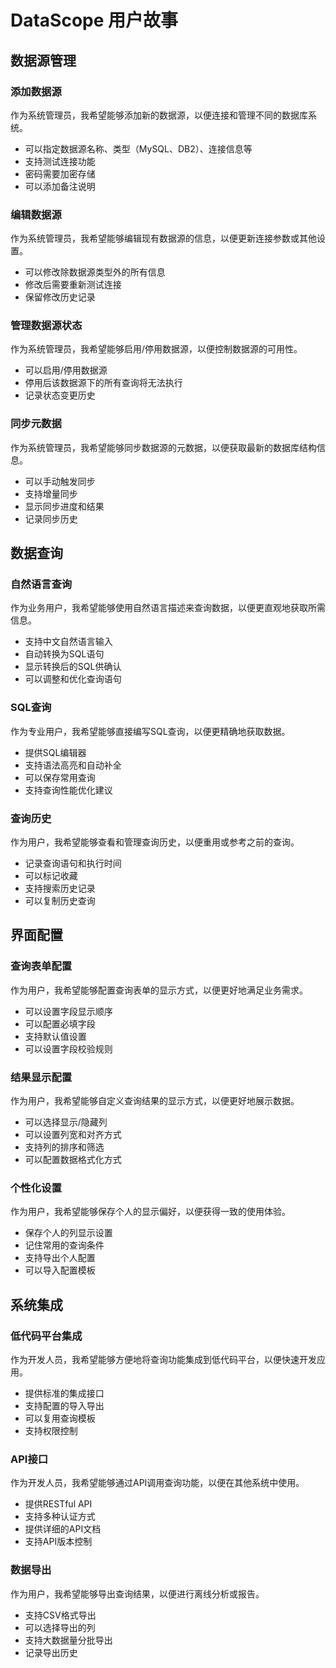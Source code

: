 # DataScope 用户故事

## 数据源管理

### 添加数据源

作为系统管理员，我希望能够添加新的数据源，以便连接和管理不同的数据库系统。

- 可以指定数据源名称、类型（MySQL、DB2）、连接信息等
- 支持测试连接功能
- 密码需要加密存储
- 可以添加备注说明

### 编辑数据源

作为系统管理员，我希望能够编辑现有数据源的信息，以便更新连接参数或其他设置。

- 可以修改除数据源类型外的所有信息
- 修改后需要重新测试连接
- 保留修改历史记录

### 管理数据源状态

作为系统管理员，我希望能够启用/停用数据源，以便控制数据源的可用性。

- 可以启用/停用数据源
- 停用后该数据源下的所有查询将无法执行
- 记录状态变更历史

### 同步元数据

作为系统管理员，我希望能够同步数据源的元数据，以便获取最新的数据库结构信息。

- 可以手动触发同步
- 支持增量同步
- 显示同步进度和结果
- 记录同步历史

## 数据查询

### 自然语言查询

作为业务用户，我希望能够使用自然语言描述来查询数据，以便更直观地获取所需信息。

- 支持中文自然语言输入
- 自动转换为SQL语句
- 显示转换后的SQL供确认
- 可以调整和优化查询语句

### SQL查询

作为专业用户，我希望能够直接编写SQL查询，以便更精确地获取数据。

- 提供SQL编辑器
- 支持语法高亮和自动补全
- 可以保存常用查询
- 支持查询性能优化建议

### 查询历史

作为用户，我希望能够查看和管理查询历史，以便重用或参考之前的查询。

- 记录查询语句和执行时间
- 可以标记收藏
- 支持搜索历史记录
- 可以复制历史查询

## 界面配置

### 查询表单配置

作为用户，我希望能够配置查询表单的显示方式，以便更好地满足业务需求。

- 可以设置字段显示顺序
- 可以配置必填字段
- 支持默认值设置
- 可以设置字段校验规则

### 结果显示配置

作为用户，我希望能够自定义查询结果的显示方式，以便更好地展示数据。

- 可以选择显示/隐藏列
- 可以设置列宽和对齐方式
- 支持列的排序和筛选
- 可以配置数据格式化方式

### 个性化设置

作为用户，我希望能够保存个人的显示偏好，以便获得一致的使用体验。

- 保存个人的列显示设置
- 记住常用的查询条件
- 支持导出个人配置
- 可以导入配置模板

## 系统集成

### 低代码平台集成

作为开发人员，我希望能够方便地将查询功能集成到低代码平台，以便快速开发应用。

- 提供标准的集成接口
- 支持配置的导入导出
- 可以复用查询模板
- 支持权限控制

### API接口

作为开发人员，我希望能够通过API调用查询功能，以便在其他系统中使用。

- 提供RESTful API
- 支持多种认证方式
- 提供详细的API文档
- 支持API版本控制

### 数据导出

作为用户，我希望能够导出查询结果，以便进行离线分析或报告。

- 支持CSV格式导出
- 可以选择导出的列
- 支持大数据量分批导出
- 记录导出历史
